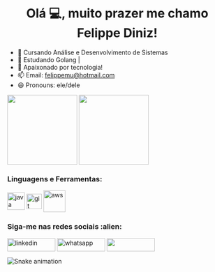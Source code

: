 <h1 align="center">Olá 💻, muito prazer me chamo Felippe Diniz! </h1>

- 🔭 Cursando Análise e Desenvolvimento de Sistemas  
- 🌱 Estudando Golang |
- 💬 Apaixonado por tecnologia! 
- 📫 Email: felippemu@hotmail.com        
- 😄 Pronouns: ele/dele

<div>
  <img height="160em"   align="center" src="https://github-readme-stats.vercel.app/api?username=felippediniz00&show_icons=true&theme=highcontrast&include_all_commits=true&count_private=true">
  <img height="160em" align="center" src="https://github-readme-stats.vercel.app/api/top-langs/?username=felippediniz00&&layout=compact&hide=shell&theme=highcontrast">
 </div>

 <div>
  <h3 align="left">Linguagens e Ferramentas:</h3>
 </div>
<div>
  <img align = "center" src="https://i.imgur.com/g6Wg8Ey.png" alt="java" width="40" height="40"/> 
  <img align = "center" src="https://i.imgur.com/5pIevzW.png" alt="git" width="35" height="35"/> 
  <img align = "center" src="https://i.imgur.com/IhS1TUg.png" alt="aws" width="50" height="50"/> 
</div>

<div>
  <h3 align="left">Siga-me nas redes sociais :alien: </h3>
<p align="left">

 <a href="https://www.linkedin.com/in/felippediniz/" target="blank"><img align="center" src="https://img.shields.io/badge/LinkedIn-0077B5?style=for-the-badge&logo=linkedin&logoColor=white" alt="linkedin" height="30" width="110" /></a>
 <a href="https://api.whatsapp.com/send?phone=19995498700" target="blank"><img align="center" src="https://img.shields.io/badge/WhatsApp-25D366?style=for-the-badge&logo=whatsapp&logoColor=white" alt="whatsapp" height="30" width="110" /></a>
[<img src="https://img.shields.io/badge/Gmail-D14836?style=for-the-badge&logo=gmail&logoColor=white" height="30" width="110" align ="center">](mailto:felippemu@hotmail.com)

   ![Snake animation](https://github.com/TomasAlric/TomasAlric/blob/output/github-contribution-grid-snake.svg) 












 
